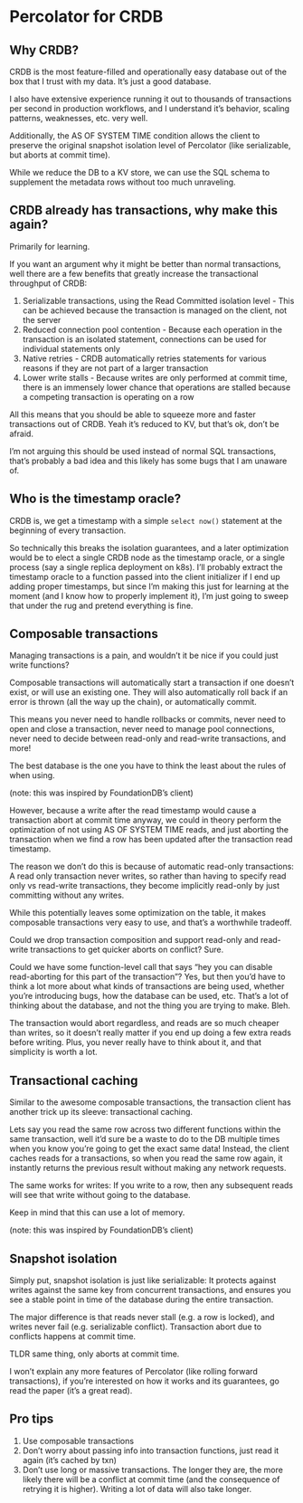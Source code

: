 # Percolator for CRDB

## Why CRDB?

CRDB is the most feature-filled and operationally easy database out of the box that I trust with my data. It’s just a good database.

I also have extensive experience running it out to thousands of transactions per second in production workflows, and I understand it’s behavior, scaling patterns, weaknesses, etc. very well.

Additionally, the AS OF SYSTEM TIME condition allows the client to preserve the original snapshot isolation level of Percolator (like serializable, but aborts at commit time).

While we reduce the DB to a KV store, we can use the SQL schema to supplement the metadata rows without too much unraveling.

## CRDB already has transactions, why make this again?

Primarily for learning.

If you want an argument why it might be better than normal transactions, well there are a few benefits that greatly increase the transactional throughput of CRDB:

1. Serializable transactions, using the Read Committed isolation level - This can be achieved because the transaction is managed on the client, not the server
2. Reduced connection pool contention - Because each operation in the transaction is an isolated statement, connections can be used for individual statements only
3. Native retries - CRDB automatically retries statements for various reasons if they are not part of a larger transaction
4. Lower write stalls - Because writes are only performed at commit time, there is an immensely lower chance that operations are stalled because a competing transaction is operating on a row

All this means that you should be able to squeeze more and faster transactions out of CRDB. Yeah it’s reduced to KV, but that’s ok, don’t be afraid.

I’m not arguing this should be used instead of normal SQL transactions, that’s probably a bad idea and this likely has some bugs that I am unaware of.

## Who is the timestamp oracle?

CRDB is, we get a timestamp with a simple `select now()` statement at the beginning of every transaction.

So technically this breaks the isolation guarantees, and a later optimization would be to elect a single CRDB node as the timestamp oracle, or a single process (say a single replica deployment on k8s). I’ll probably extract the timestamp oracle to a function passed into the client initializer if I end up adding proper timestamps, but since I’m making this just for learning at the moment (and I know how to properly implement it), I’m just going to sweep that under the rug and pretend everything is fine.

## Composable transactions

Managing transactions is a pain, and wouldn’t it be nice if you could just write functions?

Composable transactions will automatically start a transaction if one doesn’t exist, or will use an existing one. They will also automatically roll back if an error is thrown (all the way up the chain), or automatically commit.

This means you never need to handle rollbacks or commits, never need to open and close a transaction, never need to manage pool connections, never need to decide between read-only and read-write transactions, and more!

The best database is the one you have to think the least about the rules of when using.

(note: this was inspired by FoundationDB’s client)

However, because a write after the read timestamp would cause a transaction abort at commit time anyway, we could in theory perform the optimization of not using AS OF SYSTEM TIME reads, and just aborting the transaction when we find a row has been updated after the transaction read timestamp.

The reason we don’t do this is because of automatic read-only transactions: A read only transaction never writes, so rather than having to specify read only vs read-write transactions, they become implicitly read-only by just committing without any writes.

While this potentially leaves some optimization on the table, it makes composable transactions very easy to use, and that’s a worthwhile tradeoff.

Could we drop transaction composition and support read-only and read-write transactions to get quicker aborts on conflict? Sure.

Could we have some function-level call that says “hey you can disable read-aborting for this part of the transaction”? Yes, but then you’d have to think a lot more about what kinds of transactions are being used, whether you’re introducing bugs, how the database can be used, etc. That’s a lot of thinking about the database, and not the thing you are trying to make. Bleh.

The transaction would abort regardless, and reads are so much cheaper than writes, so it doesn’t really matter if you end up doing a few extra reads before writing. Plus, you never really have to think about it, and that simplicity is worth a lot.

## Transactional caching

Similar to the awesome composable transactions, the transaction client has another trick up its sleeve: transactional caching.

Lets say you read the same row across two different functions within the same transaction, well it’d sure be a waste to do to the DB multiple times when you know you’re going to get the exact same data! Instead, the client caches reads for a transactions, so when you read the same row again, it instantly returns the previous result without making any network requests.

The same works for writes: If you write to a row, then any subsequent reads will see that write without going to the database.

Keep in mind that this can use a lot of memory.

(note: this was inspired by FoundationDB’s client)

## Snapshot isolation

Simply put, snapshot isolation is just like serializable: It protects against writes against the same key from concurrent transactions, and ensures you see a stable point in time of the database during the entire transaction.

The major difference is that reads never stall (e.g. a row is locked), and writes never fail (e.g. serializable conflict). Transaction abort due to conflicts happens at commit time.

TLDR same thing, only aborts at commit time.

I won’t explain any more features of Percolator (like rolling forward transactions), if you’re interested on how it works and its guarantees, go read the paper (it’s a great read).

## Pro tips

1. Use composable transactions
2. Don’t worry about passing info into transaction functions, just read it again (it’s cached by txn)
3. Don’t use long or massive transactions. The longer they are, the more likely there will be a conflict at commit time (and the consequence of retrying it is higher). Writing a lot of data will also take longer.